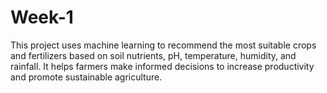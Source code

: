 # Week-1
This project uses machine learning to recommend the most suitable crops and fertilizers based on soil nutrients, pH, temperature, humidity, and rainfall. It helps farmers make informed decisions to increase productivity and promote sustainable agriculture.

